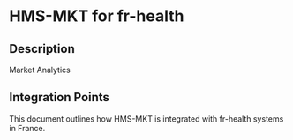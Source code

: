 # HMS-MKT for fr-health

## Description

Market Analytics

## Integration Points

This document outlines how HMS-MKT is integrated with fr-health systems in France.
